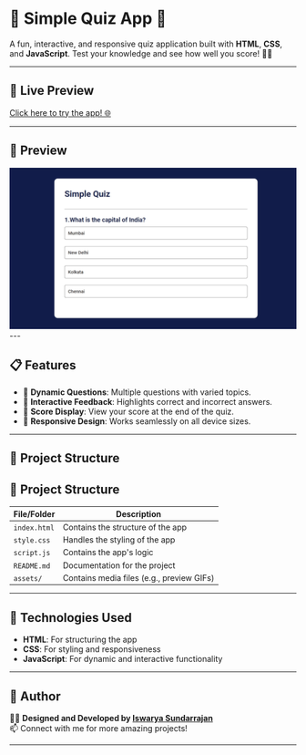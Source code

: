 # 🎉 Simple Quiz App 🎉

A fun, interactive, and responsive quiz application built with **HTML**, **CSS**, and **JavaScript**. Test your knowledge and see how well you score! 🧠✨

---

## 🚀 Live Preview

[Click here to try the app! 🌐](https://iswarya-s26.github.io/Quiz-App/)

---

## 🎥 Preview

<div>
<img src="./assets/preview.gif" alt="sample gif" width="600px"  />
</div>
---

## 📋 Features

- 🔹 **Dynamic Questions**: Multiple questions with varied topics.  
- 🔹 **Interactive Feedback**: Highlights correct and incorrect answers.  
- 🔹 **Score Display**: View your score at the end of the quiz.  
- 🔹 **Responsive Design**: Works seamlessly on all device sizes.

---

## 📂 Project Structure

## 📂 Project Structure

| File/Folder   | Description                                |
|---------------|--------------------------------------------|
| `index.html`  | Contains the structure of the app          |
| `style.css`   | Handles the styling of the app             |
| `script.js`   | Contains the app's logic                   |
| `README.md`   | Documentation for the project              |
| `assets/`     | Contains media files (e.g., preview GIFs)  |


---

## 🌟 Technologies Used

- **HTML**: For structuring the app  
- **CSS**: For styling and responsiveness  
- **JavaScript**: For dynamic and interactive functionality  

---


## 📝 Author

👩‍💻 **Designed and Developed by [Iswarya Sundarrajan](https://www.linkedin.com/in/iswarya26/)**  
📫 Connect with me for more amazing projects!

---
